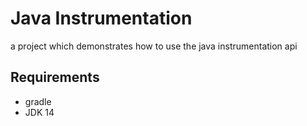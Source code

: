 # Java Instrumentation

a project which demonstrates how to use the java instrumentation api


## Requirements

- gradle
- JDK 14